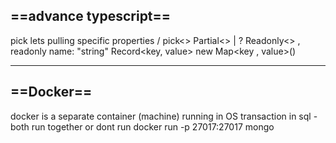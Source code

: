 ==advance typescript==
---------------------------------
pick lets pulling  specific properties / pick<>
Partial<> | ?
Readonly<> , readonly name: "string"
Record<key, value>
new Map<key , value>()

----------------
==**Docker**==
-------------
docker is a separate container (machine) running in OS
transaction in sql - both run together or dont run
docker run -p 27017:27017 mongo
